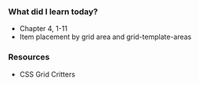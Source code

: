 ### What did I learn today?

- Chapter 4, 1-11
- Item placement by grid area and grid-template-areas

### Resources

- CSS Grid Critters
